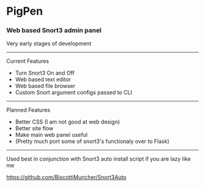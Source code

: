 # PigPen
### Web based Snort3 admin panel

Very early stages of development

--- 
Current Features

- Turn Snort3 On and Off
- Web based text editor
- Web based file browser 
- Custom Snort argument configs passed to CLI

--- 
Planned Features

- Better CSS (I am not good at web design)
- Better site flow
- Make main web panel useful
- (Pretty much port some of snort3's functionaly over to Flask)

--- 
Used best in conjunction  with Snort3 auto install script if you are lazy like me

https://github.com/BiscottiMuncher/Snort3Auto
